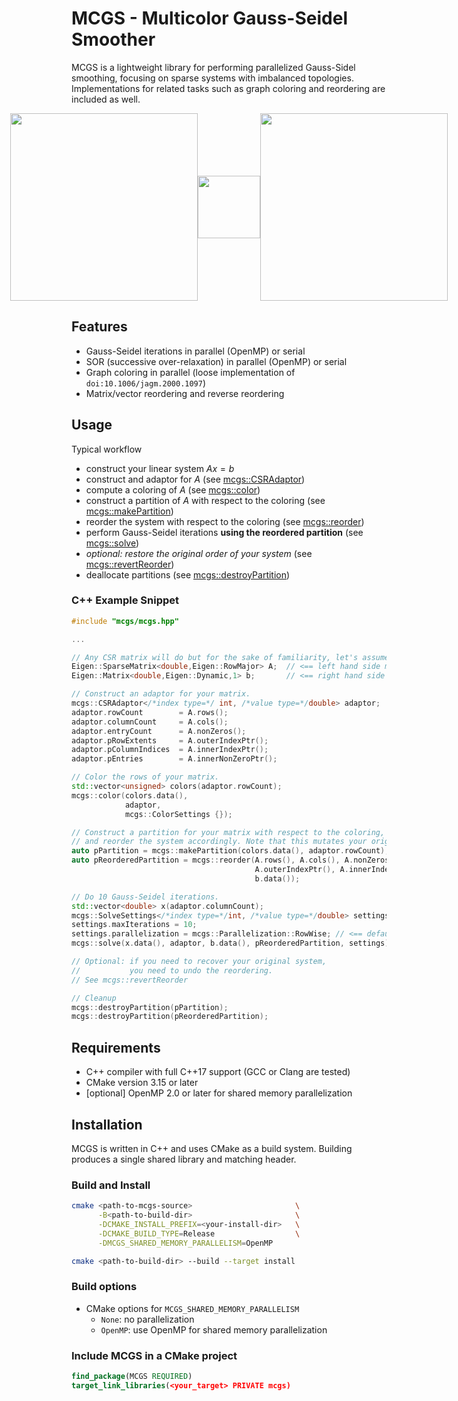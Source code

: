 # MCGS - Multicolor Gauss-Seidel Smoother

MCGS is a lightweight library for performing parallelized Gauss-Sidel smoothing, focusing on sparse systems with imbalanced topologies. Implementations for related tasks such as graph coloring and reordering are included as well.

<p style="display: flex; justify-content: center; align-items: center;">
<img src=".github/assets/matrix.png" width=300/>
<img src=".github/assets/right_arrow.png" width=100 style="object-fit: scale-down;">
<img src=".github/assets/matrix_reordered.png" width=300/>
</p>

## Features

- Gauss-Seidel iterations in parallel (OpenMP) or serial
- SOR (successive over-relaxation) in parallel (OpenMP) or serial
- Graph coloring in parallel (loose implementation of `doi:10.1006/jagm.2000.1097`)
- Matrix/vector reordering and reverse reordering

## Usage

Typical workflow

- construct your linear system $A x = b$
- construct and adaptor for $A$ (see [mcgs::CSRAdaptor](structmcgs_1_1CSRAdaptor.html))
- compute a coloring of $A$ (see [mcgs::color](namespacemcgs.html#ad660f970843b8c8edea18c6e9291f6e5))
- construct a partition of $A$ with respect to the coloring (see [mcgs::makePartition](namespacemcgs.html#adbeb4189f3eadcb713e803cf94aa38cf))
- reorder the system with respect to the coloring (see [mcgs::reorder](namespacemcgs.html#a036dc0fa0b11d8adb71427d78ac7b7ad))
- perform Gauss-Seidel iterations **using the reordered partition** (see [mcgs::solve](namespacemcgs.html#ae862fac411e001950f012872f6ac7e0c))
- *optional: restore the original order of your system* (see [mcgs::revertReorder](namespacemcgs.html#aa1175b9934a8890204c6be445ea4407e))
- deallocate partitions (see [mcgs::destroyPartition](namespacemcgs.html#ad619ded9f67d8a9f379ad7e4b759d854))


### C++ Example Snippet

```cpp
#include "mcgs/mcgs.hpp"

...

// Any CSR matrix will do but for the sake of familiarity, let's assume you're using Eigen.
Eigen::SparseMatrix<double,Eigen::RowMajor> A;  // <== left hand side matrix
Eigen::Matrix<double,Eigen::Dynamic,1> b;       // <== right hand side vector

// Construct an adaptor for your matrix.
mcgs::CSRAdaptor</*index type=*/ int, /*value type=*/double> adaptor;
adaptor.rowCount        = A.rows();
adaptor.columnCount     = A.cols();
adaptor.entryCount      = A.nonZeros();
adaptor.pRowExtents     = A.outerIndexPtr();
adaptor.pColumnIndices  = A.innerIndexPtr();
adaptor.pEntries        = A.innerNonZeroPtr();

// Color the rows of your matrix.
std::vector<unsigned> colors(adaptor.rowCount);
mcgs::color(colors.data(),
            adaptor,
            mcgs::ColorSettings {});

// Construct a partition for your matrix with respect to the coloring,
// and reorder the system accordingly. Note that this mutates your original matrix!
auto pPartition = mcgs::makePartition(colors.data(), adaptor.rowCount);
auto pReorderedPartition = mcgs::reorder(A.rows(), A.cols(), A.nonZeros(),
                                         A.outerIndexPtr(), A.innerIndexPtr(), A.innerNonZeroPtr(),
                                         b.data());

// Do 10 Gauss-Seidel iterations.
std::vector<double> x(adaptor.columnCount);
mcgs::SolveSettings</*index type=*/int, /*value type=*/double> settings;
settings.maxIterations = 10;
settings.parallelization = mcgs::Parallelization::RowWise; // <== default parallelization strategy, check out the other ones as well.
mcgs::solve(x.data(), adaptor, b.data(), pReorderedPartition, settings);

// Optional: if you need to recover your original system,
//           you need to undo the reordering.
// See mcgs::revertReorder

// Cleanup
mcgs::destroyPartition(pPartition);
mcgs::destroyPartition(pReorderedPartition);
```

## Requirements

- C++ compiler with full C++17 support (GCC or Clang are tested)
- CMake version 3.15 or later
- [optional] OpenMP 2.0 or later for shared memory parallelization

## Installation

MCGS is written in C++ and uses CMake as a build system. Building produces a single shared library and matching header.

### Build and Install
  ```bash
  cmake <path-to-mcgs-source>                       \
        -B<path-to-build-dir>                       \
        -DCMAKE_INSTALL_PREFIX=<your-install-dir>   \
        -DCMAKE_BUILD_TYPE=Release                  \
        -DMCGS_SHARED_MEMORY_PARALLELISM=OpenMP

  cmake <path-to-build-dir> --build --target install
  ```

### Build options

- CMake options for `MCGS_SHARED_MEMORY_PARALLELISM`
  - `None`: no parallelization
  - `OpenMP`: use OpenMP for shared memory parallelization

### Include MCGS in a CMake project

```cmake
find_package(MCGS REQUIRED)
target_link_libraries(<your_target> PRIVATE mcgs)
```
